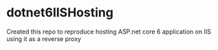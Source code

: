 # dotnet6IISHosting
Created this repo to reproduce hosting ASP.net core 6 application on IIS using it as a reverse proxy
